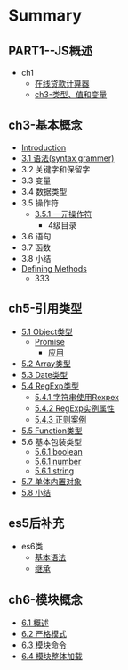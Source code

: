 # Summary

## PART1--JS概述

* ch1
  * [在线贷款计算器](part1-jsgai-shu/zai-xian-dai-kuan-ji-suan-qi.md)
  * [ch3-类型、值和变量](part1-jsgai-shu/ch3lei-xing-3001-zhi-he-bian-liang.md)

## ch3-基本概念

* [Introduction](README.md)
* [3.1 语法\(syntax grammer\)](docs/ch3/syntax.md)
* 3.2 关键字和保留字
* 3.3 变量
* 3.4 数据类型
* 3.5 操作符
  * [3.5.1 一元操作符](351_yi_yuan_cao_zuo_fu.md)
    * 4级目录
* 3.6 语句
* 3.7 函数
* 3.8 小结
* [Defining Methods](methods.md)
  * 333

## ch5-引用类型

* [5.1 Object类型](docs/ch5/object.md)
  * [Promise](docs/ch5/object/promise.md)
    * [应用](docs/ch5/object/promise/ying-yong.md)
* [5.2 Array类型](docs/ch5/array.md)
* [5.3 Date类型](docs/ch5/date.md)
* [5.4 RegExp类型](docs/ch5/regexp/README.md)
  * [5.4.1 字符串使用Rexpex](docs/ch5/regexp/string.md)
  * [5.4.2 RegExp实例属性](docs/ch5/regexp/regexp.md)
  * [5.4.3 正则案例](docs/ch5/regexp/demo.md)
* [5.5 Function类型](docs/ch5/function.md)
* 5.6 基本包装类型
  * [5.6.1 boolean](docs/ch5/boolean.md)
  * [5.6.1 number](docs/ch5/number.md)
  * [5.6.1 string](docs/ch5/string.md)
* [5.7 单体内置对象](docs/ch5/57-dan-ti-nei-zhi-dui-xiang.md)
* [5.8 小结](docs/ch5/summary.md)

## es5后补充

* es6类
  * [基本语法](es5hou-bu-chong/ji-ben-yu-fa.md)
  * [继承](es5hou-bu-chong/ji-cheng.md)

## ch6-模块概念

* [6.1 概述](docs/ch6/1.md)
* [6.2 严格模式](docs/ch6/2.md)
* [6.3 模块命令](docs/ch6/3.md)
* [6.4 模块整体加载](docs/ch6/4.md)

